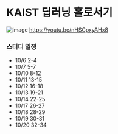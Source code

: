 # KAIST 딥러닝 홀로서기
![image](https://user-images.githubusercontent.com/65642065/194006085-6fb99a62-2166-4b84-a13d-3f3311235588.png)
https://youtu.be/nHSCpxyAHx8

### 스터디 일정
* 10/6 2-4
* 10/7 5-7
* 10/10 8-12
* 10/11 13-15
* 10/12 16-18
* 10/13 19-21
* 10/14 22-25
* 10/17 26-27
* 10/18 28-29
* 10/19 30-31
* 10/20 32-34
